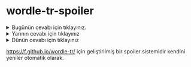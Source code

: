 # wordle-tr-spoiler

<details>
  <summary>Bugünün cevabı için tıklayınız.</summary>
  <br>
    <b> çamur </b>
</details>

<details>
  <summary>Yarının cevabı için tıklayınız</summary>
  <br>
   <b> saçış </b>
</details>

<details>
  <summary>Dünün cevabı için tıklayınız </summary>
  <br>
  <b> melce </b>
</details>

https://f.github.io/wordle-tr/ için geliştirilmiş bir spoiler sistemidir kendini yeniler otomatik olarak.


